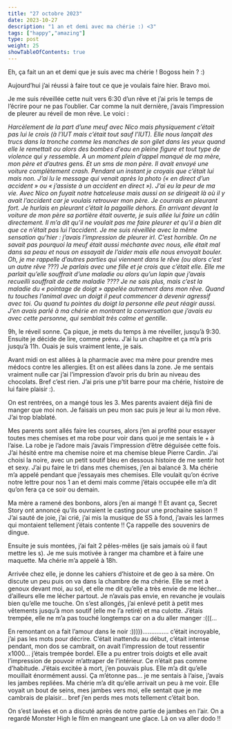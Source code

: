 ```yaml
---
title: "27 octobre 2023"
date: 2023-10-27
description: "1 an et demi avec ma chérie :) <3"
tags: ["happy","amazing"]
type: post
weight: 25
showTableOfContents: true
---
```


Eh, ça fait un an et demi que je suis avec ma chérie ! Bogoss hein ? :)

Aujourd’hui j’ai réussi à faire tout ce que je voulais faire hier. Bravo moi.

Je me suis réveillée cette nuit vers 6:30 d’un rêve et j’ai pris le temps de l’écrire pour ne pas l’oublier. Car comme la nuit dernière, j’avais l’impression de pleurer au réveil de mon rêve. Le voici : 

*Harcèlement de la part d’une meuf avec Nico mais physiquement c’était pas lui le crois (à l’IUT mais c’était tout sauf l’IUT). Elle nous lançait des trucs dans la tronche comme les manches de son gilet dans les yeux quand elle le remettait ou alors des bombes d’eau en pleine figure et tout type de violence qui y ressemble. A un moment plein d’appel manqué de ma mère, mon père et d’autres gens. Et un sms de mon père. Il avait envoyé une voiture complètement crash. Pendant un instant je croyais que c’était lui mais non. J’ai lu le message qui venait après la photo (« en direct d’un accident » ou « j’assiste à un accident en direct »). J’ai eu la peur de ma vie. Avec Nico on fuyait notre hatceleuse mais aussi on se dirigeait là où il y avait l’accident car je voulais retrouver mon père. Je courrais en pleurant fort. Je hurlais en pleurant c’était la pagaille dehors. En arrivant devant la voiture de mon père sa portière était ouverte, je suis allée lui faire un câlin directement. Il m’a dit qu’il ne voulait pas me faire pleurer et qu’il a bien dit que ce n’était pas lui l’accident. Je me suis réveillée avec la même sensation qu’hier : j’avais l’impression de pleurer irl. C’est horrible. On ne savait pas pourquoi la meuf était aussi méchante avec nous, elle était mal dans sa peau et nous on essayait de l’aider mais elle nous envoyait bouler. Oh, je me rappelle d’autres parties qui viennent dans le rêve (ou alors c’est un autre rêve ???) Je parlais avec une fille et je crois que c’était elle. Elle me parlait qu’elle souffrait d’une maladie ou alors qu’un lapin que j’avais recueilli souffrait de cette maladie ???? Je ne sais plus, mais c’est la maladie du « pointage de doigt » appelée autrement dans mon rêve. Quand tu touches l’animal avec un doigt il peut commencer à devenir agressif avec toi. Ou quand tu pointes du doigt la personne elle peut réagir aussi. J’en avais parlé à ma chérie en montrant la conversation que j’avais eu avec cette personne, qui semblait très calme et gentille.*

9h, le réveil sonne. Ça pique, je mets du temps à me réveiller, jusqu’à 9:30. Ensuite je décide de lire, comme prévu. J’ai lu un chapitre et ça m’a pris jusqu’à 11h. Ouais je suis vraiment lente, je sais. 

Avant midi on est allées à la pharmacie avec ma mère pour prendre mes médocs contre les allergies. Et on est allées dans la zone. Je me sentais vraiment nulle car j’ai l’impression d’avoir pris du brin au niveau des chocolats. Bref c’est rien. J’ai pris une p’tit barre pour ma chérie, histoire de lui faire plaisir :). 

On est rentrées, on a mangé tous les 3. Mes parents avaient déjà fini de manger que moi non. Je faisais un peu mon sac puis je leur ai lu mon rêve. J’ai trop blablaté. 

Mes parents sont allés faire les courses, alors j’en ai profité pour essayer toutes mes chemises et ma robe pour voir dans quoi je me sentais le + à l’aise. La robe je l’adore mais j’avais l’impression d’être déguisée cette fois. J’ai hésité entre ma chemise noire et ma chemise bleue Pierre Cardin. J’ai choisi la noire, avec un petit soutif bleu en dessous histoire de me sentir hot et sexy. J’ai pu faire le tri dans mes chemises, j’en ai balancé 3. Ma chérie m’a appelé pendant que j’essayais mes chemises. Elle voulait qu’on écrive notre lettre pour nos 1 an et demi mais comme j’étais occupée elle m’a dit qu’on fera ça ce soir ou demain.

Ma mère a ramené des bonbons, alors j’en ai mangé !! Et avant ça, Secret Story ont annoncé qu’ils ouvraient le casting pour une prochaine saison !! J’ai sauté de joie, j’ai crié, j’ai mis la musique de SS à fond, j’avais les larmes qui montaient tellement j’étais contente !! Ça rappelle des souvenirs de dingue. 

Ensuite je suis montées, j’ai fait 2 pêles-mêles (je sais jamais où il faut mettre les s). Je me suis motivée à ranger ma chambre et à faire une maquette. Ma chérie m’a appelé à 18h. 

Arrivée chez elle, je donne les cahiers d’histoire et de geo à sa mère. On discute un peu puis on va dans la chambre de ma chérie. Elle se met à genoux devant moi, au sol, et elle me dit qu’elle a très envie de me lécher… d’ailleurs elle me lécher partout. Je n’avais pas envie, en revanche je voulais bien qu’elle me touche. On s’est allongés, j’ai enlevé petit à petit mes vêtements jusqu’à mon soutif (elle me l’a retiré) et ma culotte. J’étais trempée, elle ne m’a pas touché longtemps car on a du aller manger :(((…

En remontant on a fait l’amour dans le noir :)))))…………… c’était incroyable, j’ai pas les mots pour décrire. C’était inattendu au début, c’était intense pendant, mon dos se cambrait, on avait l’impression de tout ressentir x1000… j’étais trempée bordel. Elle a pu entrer trois doigts et elle avait l’impression de pouvoir m’attraper de l’intérieur. Ce n’était pas comme d’habitude. J’étais excitée à mort, j’en pouvais plus. Elle m’a dit qu’elle mouillait énormément aussi. Ça m’étonne pas… je me sentais à l’aise, j’avais les jambes repliées. Ma chérie m’a dit qu’elle arrivait un peu à me voir. Elle voyait un bout de seins, mes jambes vers moi, elle sentait que je me cambrais de plaisir… bref j’en perds mes mots tellement c’était bon. 

On s’est lavées et on a discuté après de notre partie de jambes en l’air. On a regardé Monster High le film en mangeant une glace. Là on va aller dodo !!